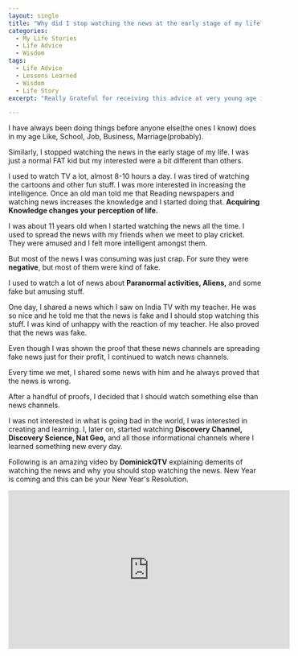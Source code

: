 ```yaml
---
layout: single
title: "Why did I stop watching the news at the early stage of my life?"
categories:
  - My Life Stories
  - Life Advice
  - Wisdom
tags:
  - Life Advice
  - Lessons Learned
  - Wisdom
  - Life Story
excerpt: "Really Grateful for receiving this advice at very young age in my life. This really can change your perception of life."

---
```


I have always been doing things before anyone else(the ones I know) does in my age Like, School, Job, Business, Marriage(probably).

Similarly, I stopped watching the news in the early stage of my life. I was just a normal FAT kid but my interested were a bit different than others.

I used to watch TV a lot, almost 8-10 hours a day. I was tired of watching the cartoons and other fun stuff. I was more interested in increasing the intelligence.
Once an old man told me that Reading newspapers and watching news increases the knowledge and I started doing that. **Acquiring Knowledge changes your perception of life.**

I was about 11 years old when I started watching the news all the time. I used to spread the news with my friends when we meet to play cricket. They were amused and I felt more intelligent amongst them.

But most of the news I was consuming was just crap. For sure they were **negative**, but most of them were kind of fake.

I used to watch a lot of news about **Paranormal activities, Aliens,** and some fake but amusing stuff.

One day, I shared a news which I saw on India TV with my teacher. He was so nice and he told me that the news is fake and I should stop watching this stuff.
I was kind of unhappy with the reaction of my teacher. He also proved that the news was fake.

Even though I was shown the proof that these news channels are spreading fake news just for their profit, I continued to watch news channels.

Every time we met, I shared some news with him and he always proved that the news is wrong.

After a handful of proofs, I decided that I should watch something else than news channels.

I was not interested in what is going bad in the world, I was interested in creating and learning.
I, later on, started watching **Discovery Channel, Discovery Science, Nat Geo,** and all those informational channels where I learned something new every day.

Following is an amazing video by **DominickQTV** explaining demerits of watching the news and why you should stop watching the news.
New Year is coming and this can be your New Year's Resolution.

<iframe width="560" height="315" src="https://www.youtube.com/embed/yYMN7o1Pw48" frameborder="0" allowfullscreen></iframe>
